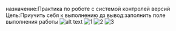 назначение:Практика по роботе с системой контролей версий
Цель:Приучить себя к выполнению дз
вывод:заполнить поле выполнения работы
![alt text](010217/Снимок1.png)
![1](https://github.com/dimafil1903/010217/raw/gh-pages/image/Снимок1.png)
![2](https://github.com/dimafil1903/010217/raw/master/image/Снимок2.png)
![3](https://github.com/dimafil1903/010217/raw/master/image/Снимок3.png)


